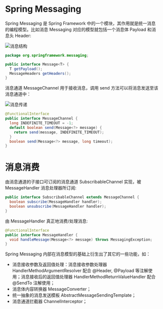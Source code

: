 # Spring Messaging

Spring Messaging 是 Spring Framework 中的一个模块，其作用就是统一消息的编程模型。比如消息 Messaging 对应的模型就包括一个消息体 Payload 和消息头 Header:

![消息结构](https://s2.ax1x.com/2019/10/19/KnCV2Q.png)

```java
package org.springframework.messaging;

public interface Message<T> {
  T getPayload();
  MessageHeaders getHeaders();
}
```

消息通道 MessageChannel 用于接收消息，调用 send 方法可以将消息发送至该消息通道中：

![消息传递](https://s2.ax1x.com/2019/10/19/KnCG24.png)

```java
@FunctionalInterface
public interface MessageChannel {
  long INDEFINITE_TIMEOUT = -1;
  default boolean send(Message<?> message) {
    return send(message, INDEFINITE_TIMEOUT);
  }
  boolean send(Message<?> message, long timeout);
}
```

# 消息消费

由消息通道的子接口可订阅的消息通道 SubscribableChannel 实现，被 MessageHandler 消息处理器所订阅:

```java
public interface SubscribableChannel extends MessageChannel {
  boolean subscribe(MessageHandler handler);
  boolean unsubscribe(MessageHandler handler);
}
```

由 MessageHandler 真正地消费/处理消息:

```java
@FunctionalInterface
public interface MessageHandler {
  void handleMessage(Message<?> message) throws MessagingException;
}
```

Spring Messaging 内部在消息模型的基础上衍生出了其它的一些功能，如：

- 消息接收参数及返回值处理：消息接收参数处理器 HandlerMethodArgumentResolver 配合 @Header, @Payload 等注解使用；消息接收后的返回值处理器 HandlerMethodReturnValueHandler 配合 @SendTo 注解使用；
- 消息体内容转换器 MessageConverter；
- 统一抽象的消息发送模板 AbstractMessageSendingTemplate；
- 消息通道拦截器 ChannelInterceptor；
